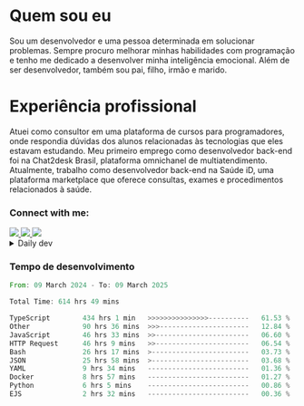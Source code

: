 # Quem sou eu
Sou um desenvolvedor e uma pessoa determinada em solucionar problemas. Sempre procuro melhorar minhas habilidades com programação e tenho me dedicado a desenvolver minha inteligência emocional. Além de ser desenvolvedor, também sou pai, filho, irmão e marido.

# Experiência profissional
Atuei como consultor em uma plataforma de cursos para programadores, onde respondia dúvidas dos alunos relacionadas às tecnologias que eles estavam estudando.
Meu primeiro emprego como desenvolvedor back-end foi na Chat2desk Brasil, plataforma omnichanel de multiatendimento.
Atualmente, trabalho como desenvolvedor back-end na Saúde iD, uma plataforma marketplace que oferece consultas, exames e procedimentos relacionados à saúde.

### Connect with me:
<a href="https://www.linkedin.com/in/theusmoreira" target="_blank" >
<img src="https://img.shields.io/badge/linkedin-%230077B5.svg?&style=for-the-badge&logo=linkedin&logoColor=white ">
</a>
<a href="https://www.instagram.com/matheus.s.moreira/" target="_blank">
<img src="https://img.shields.io/badge/instagram-%23E4405F.svg?&style=for-the-badge&logo=instagram&logoColor=white">
</a>
<a href="mailto:matheussm301@gmail.com"  target="_blank">
<img src="https://img.shields.io/badge/gmail-%23E4405F.svg?&style=for-the-badge&logo=gmail&logoColor=white">
</a>


<details>
  <summary>Daily dev </summary>
<p>
  <a href="https://app.daily.dev/matheussantos"><img src="https://github.com/matheus-santos-moreira/matheus-santos-moreira/blob/master/devcard.svg" width="200" alt="Matheus Santos's Dev Card"/></a>
 </p>
</details>

<h3>Tempo de desenvolvimento</h3>

<!--START_SECTION:waka-->

```rust
From: 09 March 2024 - To: 09 March 2025

Total Time: 614 hrs 49 mins

TypeScript        434 hrs 1 min   >>>>>>>>>>>>>>>----------   61.53 %
Other             90 hrs 36 mins  >>>----------------------   12.84 %
JavaScript        46 hrs 33 mins  >>-----------------------   06.60 %
HTTP Request      46 hrs 9 mins   >>-----------------------   06.54 %
Bash              26 hrs 17 mins  >------------------------   03.73 %
JSON              25 hrs 58 mins  >------------------------   03.68 %
YAML              9 hrs 34 mins   -------------------------   01.36 %
Docker            8 hrs 57 mins   -------------------------   01.27 %
Python            6 hrs 5 mins    -------------------------   00.86 %
EJS               2 hrs 32 mins   -------------------------   00.36 %
```

<!--END_SECTION:waka-->

